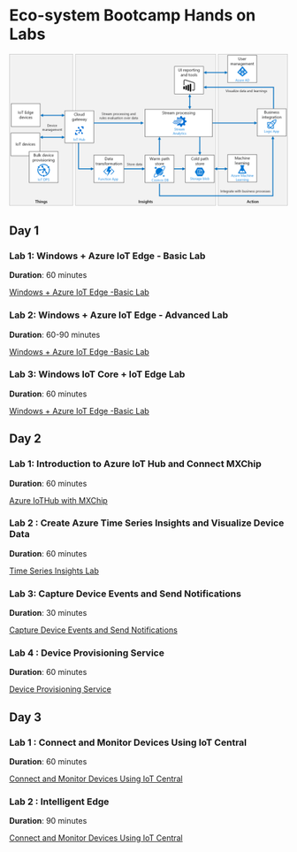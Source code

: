 # Eco-system Bootcamp Hands on Labs

![Imported Script](images/ref_architecture.png "Header Image")

## Day 1

### Lab 1: Windows + Azure IoT Edge - Basic Lab

**Duration**: 60 minutes

[Windows + Azure IoT Edge -Basic Lab](Day1-HOL1.md)

### Lab 2: Windows + Azure IoT Edge - Advanced Lab

**Duration**: 60-90 minutes

[Windows + Azure IoT Edge -Basic Lab](Day1-HOL2.md)

### Lab 3: Windows IoT Core + IoT Edge Lab

**Duration**: 60 minutes

[Windows + Azure IoT Edge -Basic Lab](Day1-HOL3.md)

## Day 2

### Lab 1: Introduction to Azure IoT Hub and Connect MXChip

**Duration**: 60 minutes

[Azure IoTHub with MXChip](https://github.com/Azure-Samples/azureiotlabs/blob/master/IoTHub/README.md)

### Lab 2 : Create Azure Time Series Insights and Visualize Device Data

**Duration**: 60 minutes

[Time Series Insights Lab](https://github.com/Azure-Samples/azureiotlabs/blob/master/timeseriesinsights/README.md)

### Lab 3: Capture Device Events and Send Notifications

**Duration**: 30 minutes

[Capture Device Events and Send Notifications](https://github.com/Azure-Samples/azureiotlabs/blob/master/EventGrid/README.md)

### Lab 4 : Device Provisioning Service

**Duration**: 60 minutes

[Device Provisioning Service](https://docs.microsoft.com/en-us/azure/iot-dps/how-to-connect-mxchip-iot-devkit)

## Day 3

### Lab 1 : Connect and Monitor Devices Using IoT Central  

**Duration**: 60 minutes

[Connect and Monitor Devices Using IoT Central](https://docs.microsoft.com/en-us/azure/iot-central/howto-connect-devkit)

### Lab 2 : Intelligent Edge  

**Duration**: 90 minutes

[Connect and Monitor Devices Using IoT Central](https://docs.microsoft.com/en-us/azure/iot-central/howto-connect-devkit)
